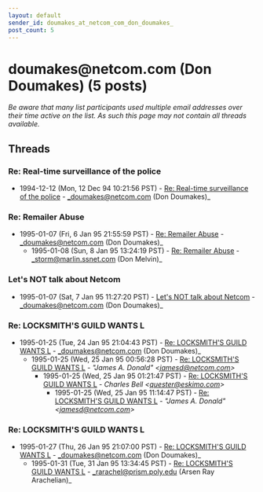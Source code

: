 ```yaml
---
layout: default
sender_id: doumakes_at_netcom_com_don_doumakes_
post_count: 5
---
```


# doumakes<span>@</span>netcom.com (Don Doumakes) (5 posts)

_Be aware that many list participants used multiple email addresses over their time active on the list. As such this page may not contain all threads available._

## Threads

### Re: Real-time surveillance of the police
+ 1994-12-12 (Mon, 12 Dec 94 10:21:56 PST) - [Re: Real-time surveillance of the police](/archive/1994/12/62e96fae0bfe1be0816a04ae74af8607fea2b5b636e1a1a9d3cfd45da7fbdbf9) - _doumakes@netcom.com (Don Doumakes)_

### Re: Remailer Abuse
+ 1995-01-07 (Fri, 6 Jan 95 21:55:59 PST) - [Re: Remailer Abuse](/archive/1995/01/a6e373577ef070605d586136e28e373f6ac96a5212987bfddb46edbc7eddfe66) - _doumakes@netcom.com (Don Doumakes)_
  + 1995-01-08 (Sun, 8 Jan 95 13:24:19 PST) - [Re: Remailer Abuse](/archive/1995/01/16f03989388fa602f1d9814be85a91541f41bb38df685df3157e6e1db1c75a57) - _storm@marlin.ssnet.com (Don Melvin)_

### Let's NOT talk about Netcom
+ 1995-01-07 (Sat, 7 Jan 95 11:27:20 PST) - [Let's NOT talk about Netcom](/archive/1995/01/a1f7e08a296a16ccc6e2fbb7fc2d327262ccdeb011a9b65c886de1cfafebc1cf) - _doumakes@netcom.com (Don Doumakes)_

### Re: LOCKSMITH'S GUILD WANTS L
+ 1995-01-25 (Tue, 24 Jan 95 21:04:43 PST) - [Re: LOCKSMITH'S GUILD WANTS L](/archive/1995/01/fe22016fcec7c5f0425d58ba000c57813665c8b04cbb984db68c29da19e9a61e) - _doumakes@netcom.com (Don Doumakes)_
  + 1995-01-25 (Wed, 25 Jan 95 00:56:28 PST) - [Re: LOCKSMITH'S GUILD WANTS L](/archive/1995/01/d5da19c972914a15d105965f89bb4c842ef9831bcbfab7982dc1801287a692b7) - _"James A. Donald" \<jamesd@netcom.com\>_
    + 1995-01-25 (Wed, 25 Jan 95 01:21:47 PST) - [Re: LOCKSMITH'S GUILD WANTS L](/archive/1995/01/510dc0b4d9a1c5370f64629b9903e9a9403cf091b966df8e868e4e11a695fcb7) - _Charles Bell \<quester@eskimo.com\>_
      + 1995-01-25 (Wed, 25 Jan 95 11:14:47 PST) - [Re: LOCKSMITH'S GUILD WANTS L](/archive/1995/01/78e9dc27201a6f3a431beb1e883421b3ac985efb3a888f072e3fd1afb4588c3c) - _"James A. Donald" \<jamesd@netcom.com\>_

### Re: LOCKSMITH'S GUILD WANTS L
+ 1995-01-27 (Thu, 26 Jan 95 21:07:00 PST) - [Re: LOCKSMITH'S GUILD WANTS L](/archive/1995/01/157d762722edc894dfafa179072e825782da04381e02c41fb72b322488db3caa) - _doumakes@netcom.com (Don Doumakes)_
  + 1995-01-31 (Tue, 31 Jan 95 13:34:45 PST) - [Re: LOCKSMITH'S GUILD WANTS L](/archive/1995/01/108c2ad85c58ddb2bfcf00d53f49e05b9b9b0b8d84752145deb3baf49ab80f19) - _rarachel@prism.poly.edu (Arsen Ray Arachelian)_

